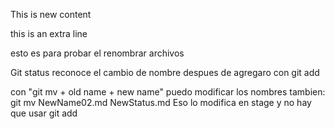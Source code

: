 This is new content

this is an extra line

esto es para probar el renombrar archivos

Git status reconoce el cambio de nombre despues de agregaro con git add

con "git mv + old name + new name" puedo modificar los nombres tambien: git mv NewName02.md NewStatus.md
Eso lo modifica en stage y no hay que usar git add

